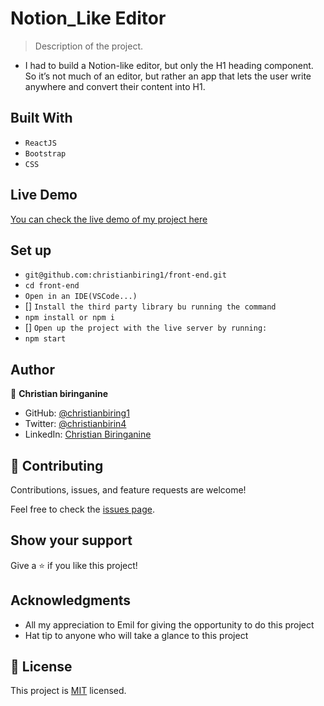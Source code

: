 # Notion_Like Editor

> Description of the project.

- I had to build a Notion-like editor, but only the H1 heading component. So it’s not much of an editor, but rather an app that lets the user write anywhere and convert their content into H1.

## Built With

- `ReactJS`
- `Bootstrap`
- `CSS`

## Live Demo

[You can check the live demo of my project here](https://christianbiring1.github.io/Awesome_books/)

## Set up

- `git@github.com:christianbiring1/front-end.git`
- `cd front-end`
- `Open in an IDE(VSCode...)`
- [] `Install the third party library bu running the command`
- `npm install or npm i`
- [] `Open up the project with the live server by running:`
- `npm start`

## Author

👤 **Christian biringanine**

- GitHub: [@christianbiring1](https://github.com/christianbiring1)
- Twitter: [@christianbirin4](https://twitter.com/christianbirin4)
- LinkedIn: [Christian Biringanine](https://linkedin.com/in/christian-biringanine/)

## 🤝 Contributing

Contributions, issues, and feature requests are welcome!

Feel free to check the [issues page](https://github.com/christianbiring1/front-end/issues).

## Show your support

Give a ⭐️ if you like this project!

## Acknowledgments

- All my appreciation to Emil for giving the opportunity to do this project
- Hat tip to anyone who will take a glance to this project

## 📝 License

This project is [MIT](./MIT.md) licensed.
